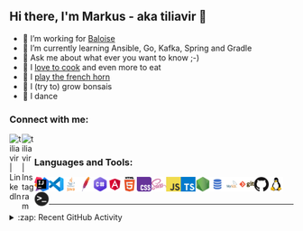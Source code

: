 ## Hi there, I'm Markus - aka tiliavir 👋

- 👔 I’m working for [Baloise][baloise]
- 🌱 I’m currently learning Ansible, Go, Kafka, Spring and Gradle
- 💬 Ask me about what ever you want to know ;-)
- 🍲 I [love to cook][recipes] and even more to eat
- 📯 I [play the french horn][mvw]
- 🌳 I (try to) grow bonsais
- 🕺 I dance

### Connect with me:

[<img align="left" alt="tiliavir | LinkedIn" width="22px" src="https://cdn.jsdelivr.net/npm/simple-icons@v3/icons/linkedin.svg" />][linkedin]
[<img align="left" alt="tiliavir | Instagram" width="22px" src="https://cdn.jsdelivr.net/npm/simple-icons@v3/icons/instagram.svg" />][instagram]

<br />

### Languages and Tools:

<img align="left" alt="IntelliJ Idea" width="26px" src="https://raw.githubusercontent.com/github/explore/caa262eeb858e81282d6f651d6eef1f8730b54ba/topics/intellij-idea/intellij-idea.png" />
<img align="left" alt="Visual Studio Code" width="26px" src="https://raw.githubusercontent.com/github/explore/80688e429a7d4ef2fca1e82350fe8e3517d3494d/topics/visual-studio-code/visual-studio-code.png" />
<img align="left" alt="Java" width="26px" src="https://raw.githubusercontent.com/github/explore/80688e429a7d4ef2fca1e82350fe8e3517d3494d/topics/java/java.png" />
<img align="left" alt="Maven" width="26px" src="https://raw.githubusercontent.com/github/explore/80688e429a7d4ef2fca1e82350fe8e3517d3494d/topics/maven/maven.png" />
<img align="left" alt="C#" width="26px" src="https://raw.githubusercontent.com/github/explore/80688e429a7d4ef2fca1e82350fe8e3517d3494d/topics/csharp/csharp.png" />
<img align="left" alt="Angular" width="26px" src="https://raw.githubusercontent.com/github/explore/80688e429a7d4ef2fca1e82350fe8e3517d3494d/topics/angular/angular.png" />
<img align="left" alt="HTML5" width="26px" src="https://raw.githubusercontent.com/github/explore/80688e429a7d4ef2fca1e82350fe8e3517d3494d/topics/html/html.png" />
<img align="left" alt="CSS3" width="26px" src="https://raw.githubusercontent.com/github/explore/80688e429a7d4ef2fca1e82350fe8e3517d3494d/topics/css/css.png" />
<img align="left" alt="Sass" width="26px" src="https://raw.githubusercontent.com/github/explore/80688e429a7d4ef2fca1e82350fe8e3517d3494d/topics/sass/sass.png" />
<img align="left" alt="JavaScript" width="26px" src="https://raw.githubusercontent.com/github/explore/80688e429a7d4ef2fca1e82350fe8e3517d3494d/topics/javascript/javascript.png" />
<img align="left" alt="TypeScript" width="26px" src="https://raw.githubusercontent.com/github/explore/80688e429a7d4ef2fca1e82350fe8e3517d3494d/topics/typescript/typescript.png" />
<img align="left" alt="Node.js" width="26px" src="https://raw.githubusercontent.com/github/explore/80688e429a7d4ef2fca1e82350fe8e3517d3494d/topics/nodejs/nodejs.png" />
<img align="left" alt="SQL" width="26px" src="https://raw.githubusercontent.com/github/explore/80688e429a7d4ef2fca1e82350fe8e3517d3494d/topics/sql/sql.png" />
<img align="left" alt="MySQL" width="26px" src="https://raw.githubusercontent.com/github/explore/80688e429a7d4ef2fca1e82350fe8e3517d3494d/topics/mysql/mysql.png" />
<img align="left" alt="Git" width="26px" src="https://raw.githubusercontent.com/github/explore/80688e429a7d4ef2fca1e82350fe8e3517d3494d/topics/git/git.png" />
<img align="left" alt="GitHub" width="26px" src="https://raw.githubusercontent.com/github/explore/78df643247d429f6cc873026c0622819ad797942/topics/github/github.png" />
<img align="left" alt="Linux" width="26px" src="https://raw.githubusercontent.com/github/explore/80688e429a7d4ef2fca1e82350fe8e3517d3494d/topics/linux/linux.png" />
<img align="left" alt="Terminal" width="26px" src="https://raw.githubusercontent.com/github/explore/80688e429a7d4ef2fca1e82350fe8e3517d3494d/topics/terminal/terminal.png" />

<br />
<br />

---

<details>
  <summary>:zap: Recent GitHub Activity</summary>
  
<!--START_SECTION:activity-->
1. 🎉 Merged PR [#395](https://github.com/Tiliavir/wollbach-website/pull/395) in [Tiliavir/wollbach-website](https://github.com/Tiliavir/wollbach-website)
2. 🎉 Merged PR [#116](https://github.com/Tiliavir/janine-lindenmann.de/pull/116) in [Tiliavir/janine-lindenmann.de](https://github.com/Tiliavir/janine-lindenmann.de)
3. 🎉 Merged PR [#426](https://github.com/Tiliavir/mvw-website/pull/426) in [Tiliavir/mvw-website](https://github.com/Tiliavir/mvw-website)
4. 🎉 Merged PR [#122](https://github.com/Tiliavir/janine-lindenmann.de/pull/122) in [Tiliavir/janine-lindenmann.de](https://github.com/Tiliavir/janine-lindenmann.de)
5. 🎉 Merged PR [#121](https://github.com/Tiliavir/janine-lindenmann.de/pull/121) in [Tiliavir/janine-lindenmann.de](https://github.com/Tiliavir/janine-lindenmann.de)
6. 🎉 Merged PR [#120](https://github.com/Tiliavir/janine-lindenmann.de/pull/120) in [Tiliavir/janine-lindenmann.de](https://github.com/Tiliavir/janine-lindenmann.de)
7. 🎉 Merged PR [#119](https://github.com/Tiliavir/janine-lindenmann.de/pull/119) in [Tiliavir/janine-lindenmann.de](https://github.com/Tiliavir/janine-lindenmann.de)
8. 🗣 Commented on [#118](https://github.com/Tiliavir/janine-lindenmann.de/pull/118#issuecomment-3151098851) in [Tiliavir/janine-lindenmann.de](https://github.com/Tiliavir/janine-lindenmann.de)
9. 🎉 Merged PR [#117](https://github.com/Tiliavir/janine-lindenmann.de/pull/117) in [Tiliavir/janine-lindenmann.de](https://github.com/Tiliavir/janine-lindenmann.de)
10. 🗣 Commented on [#116](https://github.com/Tiliavir/janine-lindenmann.de/pull/116#issuecomment-3151096913) in [Tiliavir/janine-lindenmann.de](https://github.com/Tiliavir/janine-lindenmann.de)
<!--END_SECTION:activity-->

</details>

[twitter]: https://twitter.com/tiliavir
[instagram]: https://instagram.com/tiliavir_
[linkedin]: https://www.linkedin.com/in/markus-lindenmann/
[recipes]: https://tiliavir.github.io/rezepte/
[baloise]: https://www.baloise.ch
[wollbach]: https://www.wollbach.info
[mvw]: https://www.mv-wollbach.de
